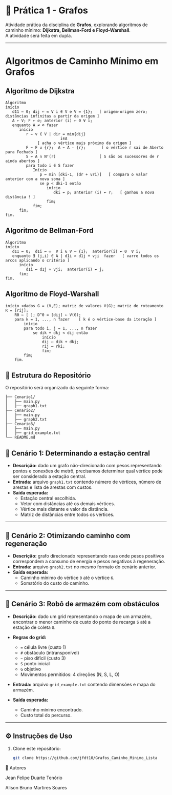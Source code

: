 # 📌 Prática 1 - Grafos

Atividade prática da disciplina de **Grafos**, explorando algoritmos de caminho mínimo: **Dijkstra, Bellman-Ford e Floyd-Warshall**.  
A atividade será feita em dupla.

---
# Algoritmos de Caminho Mínimo em Grafos


## Algoritmo de Dijkstra

```
Algoritmo
início
   d11 ← 0; dij ← ∞ ∀ i ∈ V e V = {1};   [ origem-origem zero; distâncias infinitas a partir da origem ]
   A ← V; F ← ∅; anterior (i) ← 0 ∀ i;
   enquanto A ≠ ∅ fazer
      início
         r ← v ∈ V | dir = min{dij}
                        i∈A
              [ acha o vértice mais próximo da origem ]
         F ← F ∪ {r};  A ← A - {r};       [ o vértice r sai de Aberto para Fechado ]
         S ← A ∩ N⁺(r)                   [ S são os sucessores de r ainda abertos ]
         para todo i ∈ S fazer
            Início
               p ← min [dki-1, (dr + vri)]   [ compara o valor anterior com a nova soma ]
               se p < dki-1 então
                  início
                     dki ← p; anterior (i) ← r;   [ ganhou a nova distância ! ]
                  fim;
            fim;
      fim;
fim.
```

## Algoritmo de Bellman-Ford

```
Algoritmo
início
   d11 ← 0;  d1i ← ∞  ∀ i ∈ V – {1};  anterior(i) ← 0  ∀ i;
   enquanto ∃ (j,i) ∈ A | d1i > d1j + vji  fazer   [ varre todos os arcos aplicando o critério ]
      início
         d1i ← d1j + vji;  anterior(i) ← j;
      fim;
fim.
```
## Algoritmo de Floyd-Warshall

```
início <dados G = (V,E); matriz de valores V(G); matriz de roteamento R = [rij];
    R0 ← [ ]; D^0 = [dij] ← V(G);
    para k = 1, ..., n fazer    [ k é o vértice-base da iteração ]
        início
        para todo i, j = 1, ..., n fazer
            se dik + dkj < dij então
                início
                dij ← dik + dkj;
                rij ← rki;
                fim;
        fim;
    fim.
```

## 📂 Estrutura do Repositório

O repositório será organizado da seguinte forma:



```text
├── Cenario1/
│   ├── main.py
│   ├── graph1.txt
├── Cenario2/
│   ├── main.py
│   ├── graph2.txt
├── Cenario3/
│   ├── main.py
│   ├── grid_example.txt
└── README.md
```

## 📘 Cenário 1: Determinando a estação central

- **Descrição:** dado um grafo não-direcionado com pesos representando pontos e conexões de metrô, precisamos determinar qual vértice pode ser considerado a estação central.  
- **Entrada:** arquivo `graph1.txt` contendo número de vértices, número de arestas e lista de arestas com custos.  
- **Saída esperada:**  
  - Estação central escolhida.  
  - Vetor com distâncias até os demais vértices.  
  - Vértice mais distante e valor da distância.  
  - Matriz de distâncias entre todos os vértices.  

---

## 📘 Cenário 2: Otimizando caminho com regeneração

- **Descrição:** grafo direcionado representando ruas onde pesos positivos correspondem a consumo de energia e pesos negativos à regeneração.  
- **Entrada:** arquivo `graph2.txt` no mesmo formato do cenário anterior.  
- **Saída esperada:**  
  - Caminho mínimo do vértice `0` até o vértice `6`.  
  - Somatório do custo do caminho.  

---

## 📘 Cenário 3: Robô de armazém com obstáculos

- **Descrição:** dado um grid representando o mapa de um armazém, encontrar o menor caminho de custo do ponto de recarga `S` até a estação de coleta `G`.  
- **Regras do grid:**  
  - `=` célula livre (custo 1)  
  - `#` obstáculo (intransponível)  
  - `~` piso difícil (custo 3)  
  - `S` ponto inicial  
  - `G` objetivo  
  - Movimentos permitidos: 4 direções (N, S, L, O)  

- **Entrada:** arquivo `grid_example.txt` contendo dimensões e mapa do armazém.  
- **Saída esperada:**  
  - Caminho mínimo encontrado.  
  - Custo total do percurso.  

---

## ⚙️ Instruções de Uso

1. Clone este repositório:  
   ```bash
   git clone https://github.com/jfdt10/Grafos_Caminho_Minimo_Lista


👥 Autores

Jean Felipe Duarte Tenório

Alison Bruno Martires Soares

